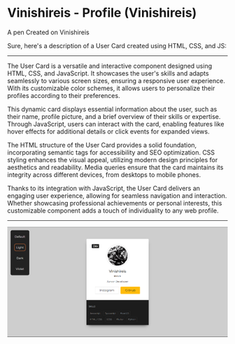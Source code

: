 # Vinishireis - Profile (Vinishireis)

A pen Created on Vinishireis

Sure, here's a description of a User Card created using HTML, CSS, and JS:

---

The User Card is a versatile and interactive component designed using HTML, CSS, and JavaScript. It showcases the user's skills and adapts seamlessly to various screen sizes, ensuring a responsive user experience. With its customizable color schemes, it allows users to personalize their profiles according to their preferences.

This dynamic card displays essential information about the user, such as their name, profile picture, and a brief overview of their skills or expertise. Through JavaScript, users can interact with the card, enabling features like hover effects for additional details or click events for expanded views.

The HTML structure of the User Card provides a solid foundation, incorporating semantic tags for accessibility and SEO optimization. CSS styling enhances the visual appeal, utilizing modern design principles for aesthetics and readability. Media queries ensure that the card maintains its integrity across different devices, from desktops to mobile phones.

Thanks to its integration with JavaScript, the User Card delivers an engaging user experience, allowing for seamless navigation and interaction. Whether showcasing professional achievements or personal interests, this customizable component adds a touch of individuality to any web profile.

---
![Profile Card](image.png)

